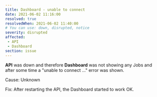 ```yaml
---
title: Dashboard - unable to connect
date: 2021-06-02 11:16:00 
resolved: true
resolvedWhen: 2021-06-02 11:40:00
# You can use: down, disrupted, notice
severity: disrupted
affected:
 - API
 - Dashboard
section: issue
---
```


**API** was down and therefore **Dashboard** was not showing any Jobs
and after some time a "unable to connect ..." error was shown.

Cause:
Unknown

Fix:
After restarting the API, the Dashboard started to work OK.
